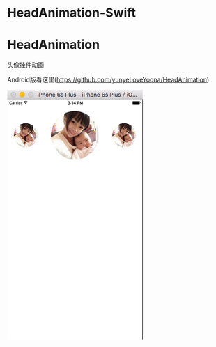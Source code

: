 # HeadAnimation-Swift


# HeadAnimation
头像挂件动画

Android版看这里(https://github.com/yunyeLoveYoona/HeadAnimation)


![image](https://github.com/yunyeLoveYoona/HeadAnimation-Swift/blob/master/HeadAnimation/Assets.xcassets/QQ20160817-0.imageset/QQ20160817-0.png)
